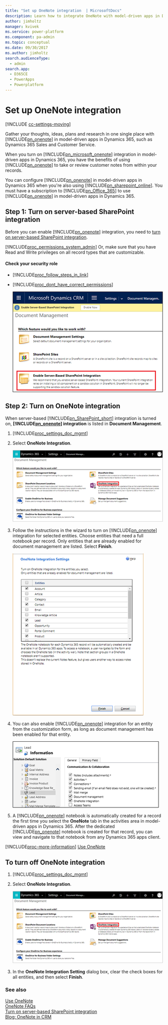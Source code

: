 ```yaml
---
title: "Set up OneNote integration  | MicrosoftDocs"
description: Learn how to integrate OneNote with model-driven apps in Dynamics 365
author: jimholtz
manager: kvivek
ms.service: power-platform
ms.component: pa-admin
ms.topic: conceptual
ms.date: 09/30/2017
ms.author: jimholtz
search.audienceType: 
  - admin
search.app: 
  - D365CE
  - PowerApps
  - Powerplatform
---
```

# Set up OneNote integration

[!INCLUDE [cc-settings-moving](../includes/cc-settings-moving.md)] 

Gather your thoughts, ideas, plans and research in one single place with [!INCLUDE[pn_onenote](../includes/pn-onenote.md)] in model-driven apps in Dynamics 365, such as Dynamics 365 Sales and Customer Service.  
  
 When you turn on [!INCLUDE[pn_microsoft_onenote](../includes/pn-microsoft-onenote.md)] integration in model-driven apps in Dynamics 365, you have the benefits of using [!INCLUDE[pn_onenote](../includes/pn-onenote.md)] to take or review customer notes from within your records.  
  
 You can configure [!INCLUDE[pn_onenote](../includes/pn-onenote.md)] in model-driven apps in Dynamics 365 when you're also using [!INCLUDE[pn_sharepoint_online](../includes/pn-sharepoint-online.md)]. You must have a subscription to [!INCLUDE[pn_Office_365](../includes/pn-office-365.md)] to use [!INCLUDE[pn_onenote](../includes/pn-onenote.md)] in model-driven apps in Dynamics 365.  
  
<a name="BKMK_EnableSharePointInt"></a>   
## Step 1: Turn on server-based SharePoint integration  

 Before you can enable [!INCLUDE[pn_onenote](../includes/pn-onenote.md)] integration, you need to [turn on server-based SharePoint integration](set-up-sharepoint-integration.md).  
  
 [!INCLUDE[proc_permissions_system_admin](../includes/proc-permissions-system-admin.md)] Or, make sure that you have Read and Write privileges on all record types that are customizable.  
  
#### Check your security role  
  
- [!INCLUDE[proc_follow_steps_in_link](../includes/proc-follow-steps-in-link.md)]  
  
- [!INCLUDE[proc_dont_have_correct_permissions](../includes/proc-dont-have-correct-permissions.md)]  
  
  ![Enable SharePoint Integration](../admin/media/enable-sharepoint-integration.png "Enable SharePoint Integration")  
  
<a name="BKMK_EnableOneNote"></a>   
## Step 2: Turn on OneNote integration  

 When server-based [!INCLUDE[pn_SharePoint_short](../includes/pn-sharepoint-short.md)] integration is turned on, **[!INCLUDE[pn_onenote](../includes/pn-onenote.md)] integration** is listed in **Document Management**.  
  
1. [!INCLUDE[proc_settings_doc_mgmt](../includes/proc-settings-doc-mgmt.md)]  
  
2. Select **OneNote Integration**.  
  
   ![Choose OneNote Integration](../admin/media/onenote-integration.png "Select OneNote Integration")  
  
3. Follow the instructions in the wizard to turn on [!INCLUDE[pn_onenote](../includes/pn-onenote.md)] integration for selected entities. Choose entities that need a full notebook per record. Only entities that are already enabled for document management are listed. Select **Finish**.  
  
   ![Follow instructions in wizard](../admin/media/onenote-integration-wizard.png "Follow instructions in the wizard")  
  
4. You can also enable [!INCLUDE[pn_onenote](../includes/pn-onenote.md)] integration for an entity from the customization form, as long as document management has been enabled for that entity.  
  
   ![Select OneNote integration for an entity](../admin/media/onenote-select-entity.png "Select OneNote integration for an entity")  
  
5. A [!INCLUDE[pn_onenote](../includes/pn-onenote.md)] notebook is automatically created for a record the first time you select the **OneNote** tab in the activities area in model-driven apps in Dynamics 365. After the dedicated [!INCLUDE[pn_onenote](../includes/pn-onenote.md)] notebook is created for that record, you can view and navigate to that notebook from any Dynamics 365 apps client.  
  
[!INCLUDE[proc-more-information](../includes/proc-more-information.md)]  [Use OneNote](/dynamics365/customer-engagement/basics/use-onenote.md)
  
## To turn off OneNote integration  
  
1. [!INCLUDE[proc_settings_doc_mgmt](../includes/proc-settings-doc-mgmt.md)]  
  
2. Select **OneNote Integration**.  
  
   ![Choose OneNote Integration](../admin/media/onenote-integration.png "Select OneNote Integration")  
  
3. In the **OneNote Integration Setting** dialog box, clear the check boxes for all entities, and then select **Finish**.  
  
### See also  
 [Use OneNote](/dynamics365/customer-engagement/basics/use-onenote.md)   
 [OneNote FAQs](/dynamics365/customer-engagement/basics/onenote-dynamics-365-faqs.md)   
 [Turn on server-based SharePoint integration](set-up-sharepoint-integration.md)   
 [Blog: OneNote in CRM](http://blogs.technet.com/b/lystavlen/archive/2015/03/31/make-a-note-of-this.aspx)

